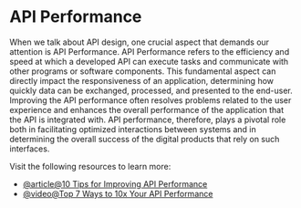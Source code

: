 # API Performance

When we talk about API design, one crucial aspect that demands our attention is API Performance. API Performance refers to the efficiency and speed at which a developed API can execute tasks and communicate with other programs or software components. This fundamental aspect can directly impact the responsiveness of an application, determining how quickly data can be exchanged, processed, and presented to the end-user. Improving the API performance often resolves problems related to the user experience and enhances the overall performance of the application that the API is integrated with. API performance, therefore, plays a pivotal role both in facilitating optimized interactions between systems and in determining the overall success of the digital products that rely on such interfaces.

Visit the following resources to learn more:

- [@article@10 Tips for Improving API Performance](https://nordicapis.com/10-tips-for-improving-api-performance/)
- [@video@Top 7 Ways to 10x Your API Performance](https://www.youtube.com/watch?v=zvWKqUiovAM)